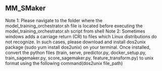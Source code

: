 ## MM_SMaker
Note 1: Please navigate to the folder where the model_training_orchestrator.sh file is located before executing the model_training_orchestrator.sh script from shell
Note 2: Sometimes windows adds a carriage return (CR) to files which Linux distributions do not recognize. In such cases, please download and install dos2unix package (sudo yum install dos2unix) on your terminal. Once installed, convert the python files (train, serve, predictor.py, docker_setup.py, train_sagemaker.py, score_sagemaker.py, feature_transform.py) to unix format using the following command(dos2unix file_path)
